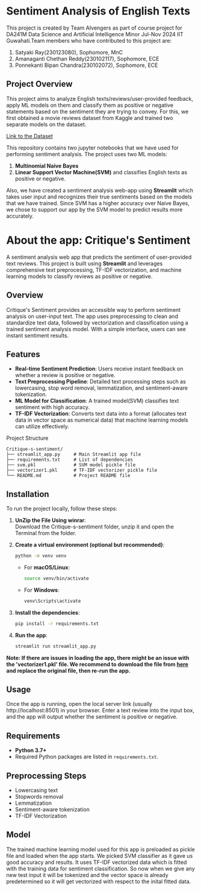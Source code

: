 # Sentiment Analysis of English Texts

This project is created by Team AIvengers as part of course project for DA241M Data Science and Artificial Intelligence Minor Jul-Nov 2024 IIT Guwahati.Team members who have contributed to this project are:
  1. Satyaki Ray(230123080), Sophomore, MnC
  2. Amanaganti Chethan Reddy(230102117), Sophomore, ECE
  3. Ponnekanti Bipan Chandra(230102072), Sophomore, ECE

## Project Overview

This project aims to analyze English texts/reviews/user-provided feedback, apply ML models on them and classify them as positive or negative statements based on the sentiment they are trying to convey. For this, we first obtained a movie reviews dataset from Kaggle and trained two separate models on the dataset.

[Link to the Dataset](https://www.kaggle.com/datasets/lakshmi25npathi/imdb-dataset-of-50k-movie-reviews)


This repository contains two jupyter notebooks that we have used for performing sentiment analysis. The project uses two ML models:
  1. **Multinomial Naive Bayes**
  2. **Linear Support Vector Machine(SVM)**
and classifies English texts as positive or negative.

Also, we have created a sentiment analysis web-app using **Streamlit** which takes user input and recognizes their true sentiments based on the models that we have trained. Since SVM has a higher accuracy over Naive Bayes, we chose to support our app by the SVM model to predict results more accurately.


# About the app: Critique's Sentiment

A sentiment analysis web app that predicts the sentiment of user-provided text reviews. 
This project is built using **Streamlit** and leverages comprehensive text preprocessing, TF-IDF vectorization, and machine learning models to classify reviews as positive or negative.

## Overview
Critique's Sentiment provides an accessible way to perform sentiment analysis on user-input text. The app uses preprocessing to clean and standardize text data, followed by vectorization and classification using a trained sentiment analysis model. With a simple interface, users can see instant sentiment results.

## Features
- **Real-time Sentiment Prediction**: Users receive instant feedback on whether a review is positive or negative.
- **Text Preprocessing Pipeline**: Detailed text processing steps such as lowercasing, stop word removal, lemmatization, and sentiment-aware tokenization.
- **ML Model for Classification**: A trained model(SVM) classifies text sentiment with high accuracy. 
- **TF-IDF Vectorization**: Converts text data into a format (allocates text data in vector space as numerical data) that machine learning models can utilize effectively.

 Project Structure
```plaintext
Critique-s-sentiment/
├── streamlit_app.py     # Main Streamlit app file
├── requirements.txt     # List of dependencies
├── svm.pkl              # SVM model pickle file
├── vectorizer1.pkl      # TF-IDF vectorizer pickle file
└── README.md            # Project README file
```

## Installation

To run the project locally, follow these steps:

1. **UnZip the File Using winrar**:<br>
    Download the Critique-s-sentiment folder, unzip it and open the Terminal from the folder.

2. **Create a virtual environment (optional but recommended)**:
   ```bash
   python -m venv venv
   ```

   - For **macOS/Linux**:
     ```bash
     source venv/bin/activate
     ```
   - For **Windows**:
     ```bash
     venv\Scripts\activate
     ```

3. **Install the dependencies**:
   ```bash
   pip install -r requirements.txt
   ```

4. **Run the app**:
   ```bash
   streamlit run streamlit_app.py
   ```
**Note: If there are issues in loading the app, there might be an issue with the 'vectorizer1.pkl' file. We recommend to download the file from [here](https://drive.google.com/file/d/1rF1Zqorg1EbV57Zzh0oPdB8AKIX0Wb0O/view?usp=drive_link) and replace the original file, then re-run the app.**

## Usage
Once the app is running, open the local server link (usually http://localhost:8501) in your browser.
Enter a text review into the input box, and the app will output whether the sentiment is positive or negative.

## Requirements
- **Python 3.7+**
- Required Python packages are listed in `requirements.txt`.

## Preprocessing Steps
- Lowercasing text
- Stopwords removal
- Lemmatization
- Sentiment-aware tokenization
- TF-IDF Vectorization

## Model
The trained machine learning model used for this app is preloaded as pickle file and loaded when the app starts. We picked SVM classifier as it gave us good accuracy and results. It uses TF-IDF vectorized data which is fitted with the training data for sentiment classification.  So now when we give any new test input it will be tokenized and the vector space is already predetermined so it will get vectorized with respect to the inital fitted data.
